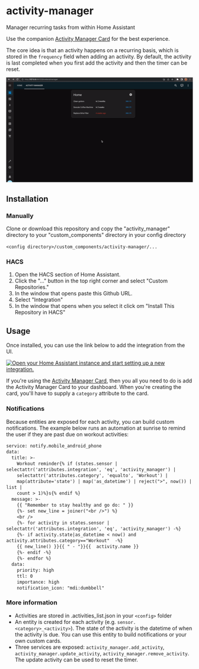 # activity-manager

Manager recurring tasks from within Home Assistant

Use the companion [Activity Manager Card](https://github.com/pathofleastresistor/activity-manager-card) for the best experience.

The core idea is that an activity happens on a recurring basis, which is stored in the `frequency` field when adding an activity. By default, the activity is last completed when you first add the activity and then the timer can be reset.

<p align="center">
  <img width="600" src="images/activitymanager.gif">
</p>

## Installation

### Manually

Clone or download this repository and copy the "activity_manager" directory to your "custom_components" directory in your config directory

`<config directory>/custom_components/activity-manager/...`

### HACS

1. Open the HACS section of Home Assistant.
2. Click the "..." button in the top right corner and select "Custom Repositories."
3. In the window that opens paste this Github URL.
4. Select "Integration"
5. In the window that opens when you select it click om "Install This Repository in HACS"

## Usage

Once installed, you can use the link below to add the integration from the UI.

[![Open your Home Assistant instance and start setting up a new integration.](https://my.home-assistant.io/badges/config_flow_start.svg)](https://my.home-assistant.io/redirect/config_flow_start/?domain=activity_manager)

If you're using the [Activity Manager Card](https://github.com/pathofleastresistor/activity-manager-card), then you all you need to do is add the Activity Manager Card to your dashboard. When you're creating the card, you'll have to supply a `category` attribute to the card.

### Notifications

Because entities are exposed for each activity, you can build custom notifications. The example below runs an automation at sunrise to remind the user if they are past due on workout activities:

```
service: notify.mobile_android_phone
data:
  title: >-
    Workout reminder{% if (states.sensor | selectattr('attributes.integration', 'eq', 'activity_manager') |
    selectattr('attributes.category', 'equalto', 'Workout') |
    map(attribute='state') | map('as_datetime') | reject(">", now()) | list |
    count > 1)%}s{% endif %}
  message: >-
    {{ "Remember to stay healthy and go do: " }}
    {%- set new_line = joiner("<br />") %}
    <br />
    {%- for activity in states.sensor | selectattr('attributes.integration', 'eq', 'activity_manager') -%}
    {%- if activity.state|as_datetime < now() and activity.attributes.category=="Workout"  -%}
    {{ new_line() }}{{ " - "}}{{  activity.name }}
    {%- endif -%}
    {%- endfor %}
  data:
    priority: high
    ttl: 0
    importance: high
    notification_icon: "mdi:dumbbell"
```

### More information

-   Activities are stored in .activities_list.json in your `<config>` folder
-   An entity is created for each activity (e.g. `sensor.<category>_<activity>`). The state of the activity is the datetime of when the activity is due. You can use this entity to build notifications or your own custom cards.
-   Three services are exposed: `activity_manager.add_activity`, `activity_manager.update_activity`, `activity_manager.remove_activity`. The update activity can be used to reset the timer.
